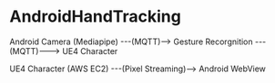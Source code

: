 # AndroidHandTracking

Android Camera (Mediapipe) ---(MQTT)--> Gesture Recorgnition ---(MQTT)---> UE4 Character

UE4 Character (AWS EC2) ---(Pixel Streaming)--> Android WebView
